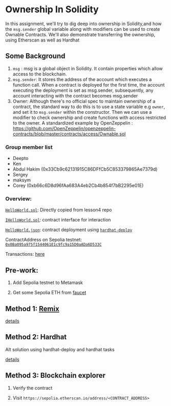 # Ownership In Solidity
In this assignment, we'll try to dig deep into ownership in Solidity,and how the `msg.sender` global variable along with modifiers can be used to create Ownable Contracts. We'll also demonstrate transferring the ownership, using Etherscan as well as Hardhat

## Some Background

1. `msg` : msg is a global object in Solidity. It contain properties which allow access to the blockchain.
2. `msg.sender`: It stores the address of the account which executes a function call. When a contract is deployed for the first time, the account executing the deployment is set as msg.sender, subsequently, any account interacting with the contract becomes msg.sender
3. Owner: Although there's no official spec to maintain ownership of a contract, the standard way to do this is to use a state variable e.g `owner`, and set it to `msg.sender` within the constructor. Then we can use a modifier to check ownership and create functions with access restricted to the owner. A standardized example by OpenZeppelin : https://github.com/OpenZeppelin/openzeppelin-contracts/blob/master/contracts/access/Ownable.sol

### Group member list

- Deepto
- Ken
- Abdul Hakim (0x33Cb9c62131915C86DFfCb5C853379865Ae7379d)
- Sergey
- maksym
- Corey (0xb66c6D8d96fAa683A4eb2Cb4b854f7bB2295e01E)

### Overview:

[`HelloWorld.sol`](hardhat/contracts//HelloWorld.sol): Directly copied from lesson4 repo

[`IHelloWorld.sol`](hardhat/contracts/interfaces/IHelloWorld.sol): contract interface for interaction

[`HelloWorld.json`](hardhat/deployments/sepolia/HelloWorld.json): contract deployment using [`hardhat-deploy`](https://github.com/wighawag/hardhat-deploy)

ContractAddress on Sepolia testnet: [`0x0Ba095a975f1544061E1c9fc9a15D0aADa6D533C`](https://sepolia.etherscan.io/address/0x0ba095a975f1544061e1c9fc9a15d0aada6d533c)

Transactions: [here](docs/transactions.md)

## Pre-work:

1. Add Sepolia testnet to Metamask

2. Get some Sepolia ETH from [faucet](https://sepoliafaucet.com/)

## Method 1: [Remix](https://remix.ethereum.org)

[details](docs/remix.md)

## Method 2: Hardhat

Alt solution using hardhat-deploy and hardhat tasks

[details](docs/hh.md)

## Method 3: Blockchain explorer

1. Verify the contract

2. Visit `https://sepolia.etherscan.io/address/<CONTRACT_ADDRESS>`
